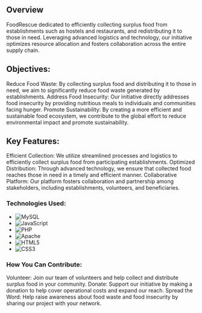 ## Overview
FoodRescue dedicated to efficiently collecting surplus food from establishments such as hostels and restaurants, and redistributing it to those in need. Leveraging advanced logistics and technology, our initiative optimizes resource allocation and fosters collaboration across the entire supply chain.

## Objectives:
Reduce Food Waste: By collecting surplus food and distributing it to those in need, we aim to significantly reduce food waste generated by establishments.
Address Food Insecurity: Our initiative directly addresses food insecurity by providing nutritious meals to individuals and communities facing hunger.
Promote Sustainability: By creating a more efficient and sustainable food ecosystem, we contribute to the global effort to reduce environmental impact and promote sustainability.

## Key Features:
Efficient Collection: We utilize streamlined processes and logistics to efficiently collect surplus food from participating establishments.
Optimized Distribution: Through advanced technology, we ensure that collected food reaches those in need in a timely and efficient manner.
Collaborative Platform: Our platform fosters collaboration and partnership among stakeholders, including establishments, volunteers, and beneficiaries.

### Technologies Used:

- ![MySQL](https://img.shields.io/badge/mysql-4479A1.svg?style=for-the-badge&logo=mysql&logoColor=white)
- ![JavaScript](https://img.shields.io/badge/javascript-%23323330.svg?style=for-the-badge&logo=javascript&logoColor=%23F7DF1E)
- ![PHP](https://img.shields.io/badge/php-%23777BB4.svg?style=for-the-badge&logo=php&logoColor=white)
- ![Apache](https://img.shields.io/badge/apache-%23D42029.svg?style=for-the-badge&logo=apache&logoColor=white)
- ![HTML5](https://img.shields.io/badge/html5-%23E34F26.svg?style=for-the-badge&logo=html5&logoColor=white)
- ![CSS3](https://img.shields.io/badge/css3-%231572B6.svg?style=for-the-badge&logo=css3&logoColor=white)
  
### How You Can Contribute:
Volunteer: Join our team of volunteers and help collect and distribute surplus food in your community.
Donate: Support our initiative by making a donation to help cover operational costs and expand our reach.
Spread the Word: Help raise awareness about food waste and food insecurity by sharing our project with your network.

